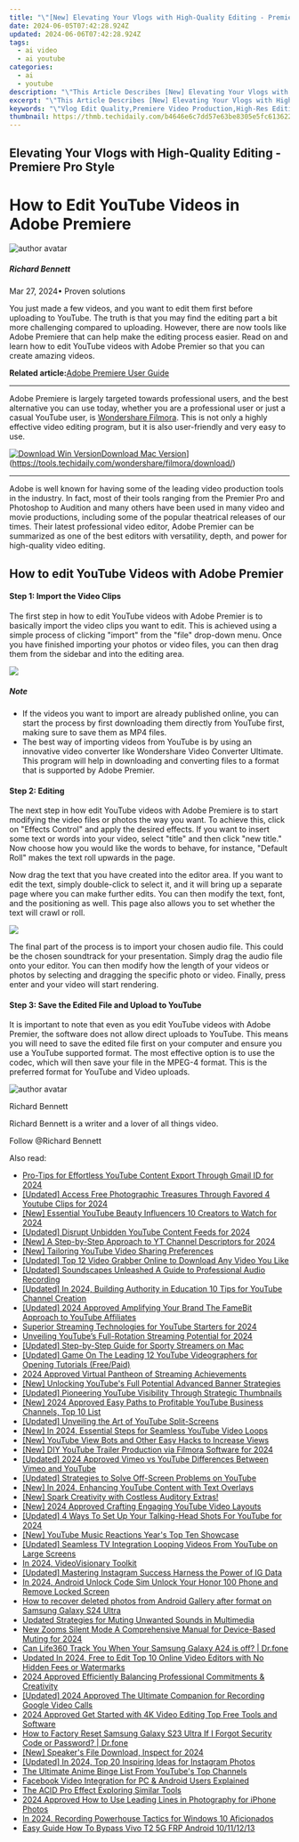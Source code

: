 ```yaml
---
title: "\"[New] Elevating Your Vlogs with High-Quality Editing - Premiere Pro Style for 2024\""
date: 2024-06-05T07:42:28.924Z
updated: 2024-06-06T07:42:28.924Z
tags:
  - ai video
  - ai youtube
categories:
  - ai
  - youtube
description: "\"This Article Describes [New] Elevating Your Vlogs with High-Quality Editing - Premiere Pro Style for 2024\""
excerpt: "\"This Article Describes [New] Elevating Your Vlogs with High-Quality Editing - Premiere Pro Style for 2024\""
keywords: "\"Vlog Edit Quality,Premiere Video Production,High-Res Editing Tips,Professional Videography,Studio Edit Techniques,Adobe Premiere Tutorials,Cinematic Videowork\""
thumbnail: https://thmb.techidaily.com/b4646e6c7dd57e63be8305e5fc613622e6d7e19134ef2ba8ba5fe989f296bf0b.png
---
```


## Elevating Your Vlogs with High-Quality Editing - Premiere Pro Style

# How to Edit YouTube Videos in Adobe Premiere

![author avatar](https://images.wondershare.com/filmora/article-images/richard-bennett.jpg)

##### Richard Bennett

 Mar 27, 2024• Proven solutions

 You just made a few videos, and you want to edit them first before uploading to YouTube. The truth is that you may find the editing part a bit more challenging compared to uploading. However, there are now tools like Adobe Premiere that can help make the editing process easier. Read on and learn how to edit YouTube videos with Adobe Premier so that you can create amazing videos.

**Related article:**[Adobe Premiere User Guide](https://tools.techidaily.com/wondershare/filmora/download/)

---

 Adobe Premiere is largely targeted towards professional users, and the best alternative you can use today, whether you are a professional user or just a casual YouTube user, is [Wondershare Filmora](https://tools.techidaily.com/wondershare/filmora/download/). This is not only a highly effective video editing program, but it is also user-friendly and very easy to use.

[![Download Win Version](https://images.wondershare.com/filmora/guide/download-btn-win.jpg)](https://tools.techidaily.com/wondershare/filmora/download/)[Download Mac Version](https://images.wondershare.com/filmora/guide/download-btn-mac.jpg)](https://tools.techidaily.com/wondershare/filmora/download/)

---

 Adobe is well known for having some of the leading video production tools in the industry. In fact, most of their tools ranging from the Premier Pro and Photoshop to Audition and many others have been used in many video and movie productions, including some of the popular theatrical releases of our times. Their latest professional video editor, Adobe Premier can be summarized as one of the best editors with versatility, depth, and power for high-quality video editing.

## How to edit YouTube Videos with Adobe Premier

#### Step 1: Import the Video Clips

 The first step in how to edit YouTube videos with Adobe Premier is to basically import the video clips you want to edit. This is achieved using a simple process of clicking "import" from the "file" drop-down menu. Once you have finished importing your photos or video files, you can then drag them from the sidebar and into the editing area.

![](https://images.wondershare.com/filmora/article-images/adobe-premiere-interface.jpg)

##### Note

* If the videos you want to import are already published online, you can start the process by first downloading them directly from YouTube first, making sure to save them as MP4 files.
* The best way of importing videos from YouTube is by using an innovative video converter like Wondershare Video Converter Ultimate. This program will help in downloading and converting files to a format that is supported by Adobe Premier.

#### Step 2: Editing

 The next step in how edit YouTube videos with Adobe Premiere is to start modifying the video files or photos the way you want. To achieve this, click on "Effects Control" and apply the desired effects. If you want to insert some text or words into your video, select "title" and then click "new title." Now choose how you would like the words to behave, for instance, "Default Roll" makes the text roll upwards in the page.

 Now drag the text that you have created into the editor area. If you want to edit the text, simply double-click to select it, and it will bring up a separate page where you can make further edits. You can then modify the text, font, and the positioning as well. This page also allows you to set whether the text will crawl or roll.

![](https://images.wondershare.com/filmora/article-images/add-text-with-premiere-pro-3.jpg)

 The final part of the process is to import your chosen audio file. This could be the chosen soundtrack for your presentation. Simply drag the audio file onto your editor. You can then modify how the length of your videos or photos by selecting and dragging the specific photo or video. Finally, press enter and your video will start rendering.

#### Step 3: Save the Edited File and Upload to YouTube

 It is important to note that even as you edit YouTube videos with Adobe Premier, the software does not allow direct uploads to YouTube. This means you will need to save the edited file first on your computer and ensure you use a YouTube supported format. The most effective option is to use the  codec, which will then save your file in the MPEG-4 format. This is the preferred format for YouTube and Video uploads.

![author avatar](https://images.wondershare.com/filmora/article-images/richard-bennett.jpg)

Richard Bennett

Richard Bennett is a writer and a lover of all things video.

Follow @Richard Bennett

<span class="atpl-alsoreadstyle">Also read:</span>
<div><ul>
<li><a href="https://facebook-video-footage.techidaily.com/pro-tips-for-effortless-youtube-content-export-through-gmail-id-for-2024/"><u>Pro-Tips for Effortless YouTube Content Export Through Gmail ID for 2024</u></a></li>
<li><a href="https://facebook-video-footage.techidaily.com/updated-access-free-photographic-treasures-through-favored-4-youtube-clips-for-2024/"><u>[Updated] Access Free Photographic Treasures Through Favored 4 Youtube Clips for 2024</u></a></li>
<li><a href="https://facebook-video-footage.techidaily.com/new-essential-youtube-beauty-influencers-10-creators-to-watch-for-2024/"><u>[New] Essential YouTube Beauty Influencers  10 Creators to Watch for 2024</u></a></li>
<li><a href="https://facebook-video-footage.techidaily.com/updated-disrupt-unbidden-youtube-content-feeds-for-2024/"><u>[Updated] Disrupt Unbidden YouTube Content Feeds for 2024</u></a></li>
<li><a href="https://facebook-video-footage.techidaily.com/new-a-step-by-step-approach-to-yt-channel-descriptors-for-2024/"><u>[New] A Step-by-Step Approach to YT Channel Descriptors for 2024</u></a></li>
<li><a href="https://facebook-video-footage.techidaily.com/new-tailoring-youtube-video-sharing-preferences/"><u>[New] Tailoring YouTube Video Sharing Preferences</u></a></li>
<li><a href="https://facebook-video-footage.techidaily.com/updated-top-12-video-grabber-online-to-download-any-video-you-like/"><u>[Updated] Top 12 Video Grabber Online to Download Any Video You Like</u></a></li>
<li><a href="https://facebook-video-footage.techidaily.com/updated-soundscapes-unleashed-a-guide-to-professional-audio-recording/"><u>[Updated] Soundscapes Unleashed  A Guide to Professional Audio Recording</u></a></li>
<li><a href="https://facebook-video-footage.techidaily.com/updated-in-2024-building-authority-in-education-10-tips-for-youtube-channel-creation/"><u>[Updated] In 2024, Building Authority in Education  10 Tips for YouTube Channel Creation</u></a></li>
<li><a href="https://facebook-video-footage.techidaily.com/updated-2024-approved-amplifying-your-brand-the-famebit-approach-to-youtube-affiliates/"><u>[Updated] 2024 Approved  Amplifying Your Brand  The FameBit Approach to YouTube Affiliates</u></a></li>
<li><a href="https://facebook-video-footage.techidaily.com/superior-streaming-technologies-for-youtube-starters-for-2024/"><u>Superior Streaming Technologies for YouTube Starters for 2024</u></a></li>
<li><a href="https://facebook-video-footage.techidaily.com/unveiling-youtubes-full-rotation-streaming-potential-for-2024/"><u>Unveiling YouTube’s Full-Rotation Streaming Potential for 2024</u></a></li>
<li><a href="https://facebook-video-footage.techidaily.com/updated-step-by-step-guide-for-sporty-streamers-on-mac/"><u>[Updated] Step-by-Step Guide for Sporty Streamers on Mac</u></a></li>
<li><a href="https://facebook-video-footage.techidaily.com/updated-game-on-the-leading-12-youtube-videographers-for-opening-tutorials-freepaid/"><u>[Updated] Game On  The Leading 12 YouTube Videographers for Opening Tutorials (Free/Paid)</u></a></li>
<li><a href="https://facebook-video-footage.techidaily.com/2024-approved-virtual-pantheon-of-streaming-achievements/"><u>2024 Approved  Virtual Pantheon of Streaming Achievements</u></a></li>
<li><a href="https://facebook-video-footage.techidaily.com/new-unlocking-youtubes-full-potential-advanced-banner-strategies/"><u>[New] Unlocking YouTube's Full Potential  Advanced Banner Strategies</u></a></li>
<li><a href="https://facebook-video-footage.techidaily.com/updated-pioneering-youtube-visibility-through-strategic-thumbnails/"><u>[Updated] Pioneering YouTube Visibility Through Strategic Thumbnails</u></a></li>
<li><a href="https://facebook-video-footage.techidaily.com/new-2024-approved-easy-paths-to-profitable-youtube-business-channels-top-10-list/"><u>[New] 2024 Approved  Easy Paths to Profitable YouTube Business Channels, Top 10 List</u></a></li>
<li><a href="https://facebook-video-footage.techidaily.com/updated-unveiling-the-art-of-youtube-split-screens/"><u>[Updated] Unveiling the Art of YouTube Split-Screens</u></a></li>
<li><a href="https://facebook-video-footage.techidaily.com/new-in-2024-essential-steps-for-seamless-youtube-video-loops/"><u>[New] In 2024, Essential Steps for Seamless YouTube Video Loops</u></a></li>
<li><a href="https://facebook-video-footage.techidaily.com/new-youtube-view-bots-and-other-easy-hacks-to-increase-views/"><u>[New] YouTube View Bots and Other Easy Hacks to Increase Views</u></a></li>
<li><a href="https://facebook-video-footage.techidaily.com/new-diy-youtube-trailer-production-via-filmora-software-for-2024/"><u>[New] DIY YouTube Trailer Production via Filmora Software for 2024</u></a></li>
<li><a href="https://facebook-video-footage.techidaily.com/updated-2024-approved-vimeo-vs-youtube-differences-between-vimeo-and-youtube/"><u>[Updated] 2024 Approved  Vimeo vs YouTube  Differences Between Vimeo and YouTube</u></a></li>
<li><a href="https://facebook-video-footage.techidaily.com/updated-strategies-to-solve-off-screen-problems-on-youtube/"><u>[Updated] Strategies to Solve Off-Screen Problems on YouTube</u></a></li>
<li><a href="https://facebook-video-footage.techidaily.com/new-in-2024-enhancing-youtube-content-with-text-overlays/"><u>[New] In 2024, Enhancing YouTube Content with Text Overlays</u></a></li>
<li><a href="https://facebook-video-footage.techidaily.com/new-spark-creativity-with-costless-auditory-extras/"><u>[New] Spark Creativity with Costless Auditory Extras!</u></a></li>
<li><a href="https://facebook-video-footage.techidaily.com/new-2024-approved-crafting-engaging-youtube-video-layouts/"><u>[New] 2024 Approved  Crafting Engaging YouTube Video Layouts</u></a></li>
<li><a href="https://facebook-video-footage.techidaily.com/updated-4-ways-to-set-up-your-talking-head-shots-for-youtube-for-2024/"><u>[Updated] 4 Ways To Set Up Your Talking-Head Shots For YouTube for 2024</u></a></li>
<li><a href="https://facebook-video-footage.techidaily.com/new-youtube-music-reactions-years-top-ten-showcase/"><u>[New] YouTube Music Reactions  Year's Top Ten Showcase</u></a></li>
<li><a href="https://facebook-video-footage.techidaily.com/updated-seamless-tv-integration-looping-videos-from-youtube-on-large-screens/"><u>[Updated] Seamless TV Integration  Looping Videos From YouTube on Large Screens</u></a></li>
<li><a href="https://facebook-video-footage.techidaily.com/in-2024-videovisionary-toolkit/"><u>In 2024, VideoVisionary Toolkit</u></a></li>
<li><a href="https://instagram-video-files.techidaily.com/updated-mastering-instagram-success-harness-the-power-of-ig-data/"><u>[Updated] Mastering Instagram Success  Harness the Power of IG Data</u></a></li>
<li><a href="https://sim-unlock.techidaily.com/in-2024-android-unlock-code-sim-unlock-your-honor-100-phone-and-remove-locked-screen-by-drfone-android/"><u>In 2024, Android Unlock Code Sim Unlock Your Honor 100 Phone and Remove Locked Screen</u></a></li>
<li><a href="https://blog-min.techidaily.com/how-to-recover-deleted-photos-from-android-gallery-after-format-on-samsung-galaxy-s24-ultra-by-stellar-photo-recovery-android-mobile-photo-recover/"><u>How to recover deleted photos from Android Gallery after format on Samsung Galaxy S24 Ultra</u></a></li>
<li><a href="https://voice-adjusting.techidaily.com/updated-strategies-for-muting-unwanted-sounds-in-multimedia/"><u>Updated Strategies for Muting Unwanted Sounds in Multimedia</u></a></li>
<li><a href="https://audio-editing.techidaily.com/new-zooms-silent-mode-a-comprehensive-manual-for-device-based-muting-for-2024/"><u>New Zooms Silent Mode A Comprehensive Manual for Device-Based Muting for 2024</u></a></li>
<li><a href="https://fake-location.techidaily.com/can-life360-track-you-when-your-samsung-galaxy-a24-is-off-drfone-by-drfone-virtual-android/"><u>Can Life360 Track You When Your Samsung Galaxy A24 is off? | Dr.fone</u></a></li>
<li><a href="https://video-creation-software.techidaily.com/updated-in-2024-free-to-edit-top-10-online-video-editors-with-no-hidden-fees-or-watermarks/"><u>Updated In 2024, Free to Edit Top 10 Online Video Editors with No Hidden Fees or Watermarks</u></a></li>
<li><a href="https://youtube-clips.techidaily.com/2024-approved-efficiently-balancing-professional-commitments-and-creativity/"><u>2024 Approved  Efficiently Balancing Professional Commitments & Creativity</u></a></li>
<li><a href="https://screen-video-capture.techidaily.com/updated-2024-approved-the-ultimate-companion-for-recording-google-video-calls/"><u>[Updated] 2024 Approved  The Ultimate Companion for Recording Google Video Calls</u></a></li>
<li><a href="https://ai-driven-video-production.techidaily.com/2024-approved-get-started-with-4k-video-editing-top-free-tools-and-software/"><u>2024 Approved Get Started with 4K Video Editing Top Free Tools and Software</u></a></li>
<li><a href="https://techidaily.com/how-to-factory-reset-samsung-galaxy-s23-ultra-if-i-forgot-security-code-or-password-drfone-by-drfone-reset-android-reset-android/"><u>How to Factory Reset Samsung Galaxy S23 Ultra If I Forgot Security Code or Password? | Dr.fone</u></a></li>
<li><a href="https://video-screen-grab.techidaily.com/new-speakers-file-download-inspect-for-2024/"><u>[New] Speaker's File Download, Inspect for 2024</u></a></li>
<li><a href="https://instagram-video-files.techidaily.com/updated-in-2024-top-20-inspiring-ideas-for-instagram-photos/"><u>[Updated] In 2024, Top 20 Inspiring Ideas for Instagram Photos</u></a></li>
<li><a href="https://youtube-clips.techidaily.com/the-ultimate-anime-binge-list-from-youtubes-top-channels/"><u>The Ultimate Anime Binge List From YouTube's Top Channels</u></a></li>
<li><a href="https://facebook-videos.techidaily.com/facebook-video-integration-for-pc-and-android-users-explained/"><u>Facebook Video Integration for PC & Android Users Explained</u></a></li>
<li><a href="https://extra-information.techidaily.com/the-acid-pro-effect-exploring-similar-tools/"><u>The ACID Pro Effect  Exploring Similar Tools</u></a></li>
<li><a href="https://some-knowledge.techidaily.com/2024-approved-how-to-use-leading-lines-in-photography-for-iphone-photos/"><u>2024 Approved  How to Use Leading Lines in Photography for iPhone Photos</u></a></li>
<li><a href="https://extra-support.techidaily.com/in-2024-recording-powerhouse-tactics-for-windows-10-aficionados/"><u>In 2024, Recording Powerhouse Tactics for Windows 10 Aficionados</u></a></li>
<li><a href="https://bypass-frp.techidaily.com/easy-guide-how-to-bypass-vivo-t2-5g-frp-android-10111213-by-drfone-android/"><u>Easy Guide How To Bypass Vivo T2 5G FRP Android 10/11/12/13</u></a></li>
</ul></div>

<ins class="adsbygoogle"
      style="display:block"
      data-ad-client="ca-pub-7571918770474297"
      data-ad-slot="8358498916"
      data-ad-format="auto"
      data-full-width-responsive="true"></ins>